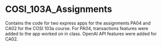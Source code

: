 # COSI_103A_Assignments
Contains the code for two express apps for the assignments PA04 and CA02 for the COSI 103a course. For PA04, transactions features were added to the
app worked on in class. OpenAI API features were added for CA02.
